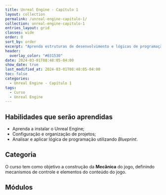 ```yaml
---
title: Unreal Engine - Capítulo 1
layout: collection
permalink: /unreal-engine-capitulo-1/
collection: unreal-engine-capitulo-1
entries_layout: grid
classes: wide
order: 0
sort_by: order
excerpt: "Aprenda estruturas de desenvolvimento e lógicas de programação, utilizando Blueprints e C++."
header:
  overlay_color: "#031530"
date: 2024-03-01T08:48:05-04:00
show_date: true
last_modified_at: 2024-03-01T08:48:05-04:00
toc: false
categories:
  - Unreal Engine - Capítulo 1
tags:
  - Curso
  - Unreal Engine
---
```


## Habilidades que serão aprendidas

- Aprenda a instalar o Unreal Engine;
- Configuração e organização de projetos;
- Analisar e aplicar lógica de programação utilizando *Blueprint*. 

## Categoria

O curso tem como objetivo a construção da **Mecânica** do jogo, definindo mecanismos de controle e elementos do conteúdo do jogo.

## Módulos
